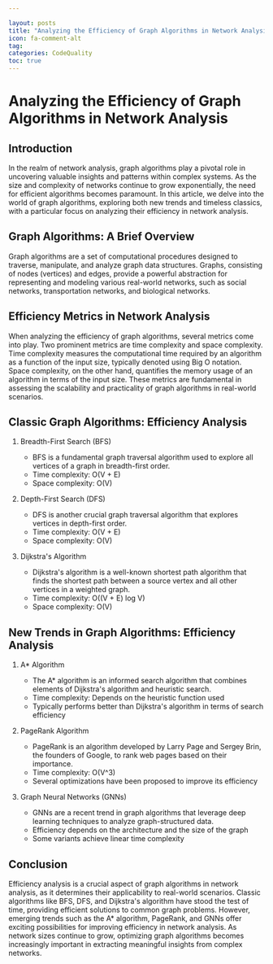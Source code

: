 ```yaml
---

layout: posts
title: "Analyzing the Efficiency of Graph Algorithms in Network Analysis"
icon: fa-comment-alt
tag:      
categories: CodeQuality
toc: true
---
```




# Analyzing the Efficiency of Graph Algorithms in Network Analysis

## Introduction
In the realm of network analysis, graph algorithms play a pivotal role in uncovering valuable insights and patterns within complex systems. As the size and complexity of networks continue to grow exponentially, the need for efficient algorithms becomes paramount. In this article, we delve into the world of graph algorithms, exploring both new trends and timeless classics, with a particular focus on analyzing their efficiency in network analysis.

## Graph Algorithms: A Brief Overview
Graph algorithms are a set of computational procedures designed to traverse, manipulate, and analyze graph data structures. Graphs, consisting of nodes (vertices) and edges, provide a powerful abstraction for representing and modeling various real-world networks, such as social networks, transportation networks, and biological networks.

## Efficiency Metrics in Network Analysis
When analyzing the efficiency of graph algorithms, several metrics come into play. Two prominent metrics are time complexity and space complexity. Time complexity measures the computational time required by an algorithm as a function of the input size, typically denoted using Big O notation. Space complexity, on the other hand, quantifies the memory usage of an algorithm in terms of the input size. These metrics are fundamental in assessing the scalability and practicality of graph algorithms in real-world scenarios.

## Classic Graph Algorithms: Efficiency Analysis
1. Breadth-First Search (BFS)
   - BFS is a fundamental graph traversal algorithm used to explore all vertices of a graph in breadth-first order.
   - Time complexity: O(V + E)
   - Space complexity: O(V)

2. Depth-First Search (DFS)
   - DFS is another crucial graph traversal algorithm that explores vertices in depth-first order.
   - Time complexity: O(V + E)
   - Space complexity: O(V)

3. Dijkstra's Algorithm
   - Dijkstra's algorithm is a well-known shortest path algorithm that finds the shortest path between a source vertex and all other vertices in a weighted graph.
   - Time complexity: O((V + E) log V)
   - Space complexity: O(V)

## New Trends in Graph Algorithms: Efficiency Analysis
1. A* Algorithm
   - The A* algorithm is an informed search algorithm that combines elements of Dijkstra's algorithm and heuristic search.
   - Time complexity: Depends on the heuristic function used
   - Typically performs better than Dijkstra's algorithm in terms of search efficiency

2. PageRank Algorithm
   - PageRank is an algorithm developed by Larry Page and Sergey Brin, the founders of Google, to rank web pages based on their importance.
   - Time complexity: O(V^3)
   - Several optimizations have been proposed to improve its efficiency

3. Graph Neural Networks (GNNs)
   - GNNs are a recent trend in graph algorithms that leverage deep learning techniques to analyze graph-structured data.
   - Efficiency depends on the architecture and the size of the graph
   - Some variants achieve linear time complexity

## Conclusion
Efficiency analysis is a crucial aspect of graph algorithms in network analysis, as it determines their applicability to real-world scenarios. Classic algorithms like BFS, DFS, and Dijkstra's algorithm have stood the test of time, providing efficient solutions to common graph problems. However, emerging trends such as the A* algorithm, PageRank, and GNNs offer exciting possibilities for improving efficiency in network analysis. As network sizes continue to grow, optimizing graph algorithms becomes increasingly important in extracting meaningful insights from complex networks.